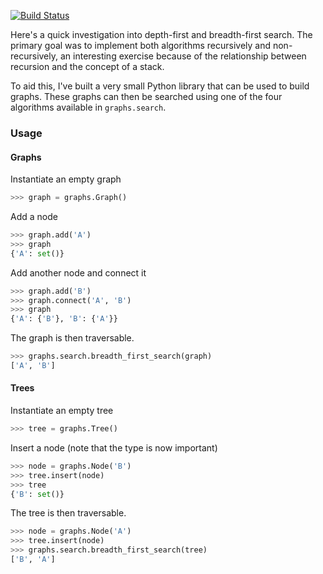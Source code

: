 [![Build Status](https://travis-ci.org/jdgillespie91/Graphs.svg?branch=master)](https://travis-ci.org/jdgillespie91/Graphs)

Here's a quick investigation into depth-first and breadth-first search. The primary goal was to implement both algorithms recursively and non-recursively, an interesting exercise because of the relationship between recursion and the concept of a stack.

To aid this, I've built a very small Python library that can be used to build graphs. These graphs can then be searched using one of the four algorithms available in `graphs.search`.

### Usage

#### Graphs

Instantiate an empty graph

```python
>>> graph = graphs.Graph() 
```

Add a node

```python
>>> graph.add('A')
>>> graph
{'A': set()}
```

Add another node and connect it

```python
>>> graph.add('B')
>>> graph.connect('A', 'B')
>>> graph
{'A': {'B'}, 'B': {'A'}}
```

The graph is then traversable.

```python
>>> graphs.search.breadth_first_search(graph)
['A', 'B']
```

#### Trees

Instantiate an empty tree

```python
>>> tree = graphs.Tree()
```

Insert a node (note that the type is now important)

```python
>>> node = graphs.Node('B')
>>> tree.insert(node)
>>> tree
{'B': set()}
```

The tree is then traversable.

```python
>>> node = graphs.Node('A')
>>> tree.insert(node)
>>> graphs.search.breadth_first_search(tree)
['B', 'A']
```
